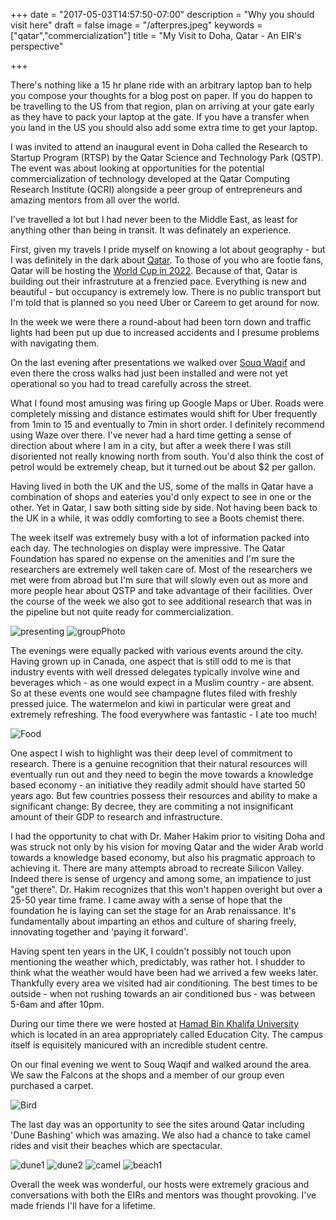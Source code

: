 +++
date = "2017-05-03T14:57:50-07:00"
description = "Why you should visit here"
draft = false
image = "/afterpres.jpeg"
keywords = ["qatar","commercialization"]
title = "My Visit to Doha, Qatar - An EIR's perspective"

+++

There's nothing like a 15 hr plane ride with an arbitrary laptop ban to help you compose your thoughts for a blog post on paper. If you do happen to be travelling to the US from that region, plan on arriving at your gate early as they have to pack your laptop at the gate. If you have a transfer when you land in the US you should also add some extra time to get your laptop.

I was invited to attend an inaugural event in Doha called the Research to Startup Program (RTSP) by the Qatar Science and Technology Park (QSTP). The event was about looking at opportunities for the potential commercialization of technology developed at the Qatar Computing Research Institute (QCRI) alongside a peer group of entrepreneurs and amazing mentors from all over the world.
<!-- {{< img_abs "IMG_0691.jpg">}} --><!-- {{< img_abs "IMG_0696.jpg">}} -->
I've travelled a lot but I had never been to the Middle East, as least for anything other than being in transit. It was definately an experience.

First, given my travels I pride myself on knowing a lot about geography - but I was definitely in the dark about [Qatar](https://en.wikipedia.org/wiki/Qatar). To those of you who are footie fans, Qatar will be hosting the [World Cup in 2022](https://en.wikipedia.org/wiki/2022_FIFA_World_Cup). Because of that, Qatar is building out their infrastruture at a frenzied pace. Everything is new and beautiful - but occupancy is extremely low. There is no public transport but I'm told that is planned so you need Uber or Careem to get around for now.

In the week we were there a round-about had been torn down and traffic lights had been put up due to increased accidents and I presume problems with navigating them. 

On the last evening after presentations we walked over [Souq Waqif](https://www.visitqatar.qa/discover/tourist-hotspots/souq-waqif.html) and even there the cross walks had just been installed and were not yet operational so you had to tread carefully across the street. 

What I found most amusing was firing up Google Maps or Uber. Roads were completely missing and distance estimates would shift for Uber frequently from 1min to 15 and eventually to 7min in short order. I definitely recommend using Waze over there. I've never had a hard time getting a sense of direction about where I am in a city, but after a week there I was still disoriented not really knowing north from south. You'd also think the cost of petrol would be extremely cheap, but it turned out be about $2 per gallon.

Having lived in both the UK and the US, some of the malls in Qatar have a combination of shops and eateries you'd only expect to see in one or the other. Yet in Qatar, I saw both sitting side by side. Not having been back to the UK in a while, it was oddly comforting to see a Boots chemist there. 

The week itself was extremely busy with a lot of information packed into each day. The technologies on display were impressive. The Qatar Foundation has spared no expense on the amenities and I'm sure the researchers are extremely well taken care of. Most of the researchers we met were from abroad but I'm sure that will slowly even out as more and more people hear about QSTP and take advantage of their facilities. Over the course of the week we also got to see additional research that was in the pipeline but not quite ready for commercialization.

![presenting](pres.jpeg)
![groupPhoto](afterpres.jpeg)

The evenings were equally packed with various events around the city. Having grown up in Canada, one aspect that is still odd to me is that industry events with well dressed delegates typically involve wine and beverages which - as one would expect in a Muslim country - are absent. So at these events one would see champagne flutes filed with freshly pressed juice. The watermelon and kiwi in particular were great and extremely refreshing. The food everywhere was fantastic - I ate too much!

![Food](food1.jpeg)

One aspect I wish to highlight was their deep level of commitment to research. There is a genuine recognition that their natural resources will eventually run out and they need to begin the move towards a knowledge based economy - an initiative they readily admit should have started 50 years ago. But few countries possess their resources and ability to make a significant change: By decree, they are commiting a not insignificant amount of their GDP to research and infrastructure.

I had the opportunity to chat with Dr. Maher Hakim prior to visiting Doha and was struck not only by his vision for moving Qatar and the wider Arab world towards a knowledge based economy, but also his pragmatic approach to achieving it. There are many attempts abroad to recreate Silicon Valley. Indeed there is sense of urgency and among some, an impatience to just "get there". Dr. Hakim recognizes that this won't happen overight but over a 25-50 year time frame. I came away with a sense of hope that the foundation he is laying can set the stage for an Arab renaissance. It's fundamentally about imparting an ethos and culture of sharing freely, innovating together and 'paying it forward'.

Having spent ten years in the UK, I couldn't possibly not touch upon mentioning the weather which, predictably, was rather hot. I shudder to think what the weather would have been had we arrived a few weeks later. Thankfully every area we visited had air conditioning. The best times to be outside - when not rushing towards an air conditioned bus - was between 5-6am and after 10pm.

During our time there we were hosted at [Hamad Bin Khalifa University](https://www.hbku.edu.qa/) which is located in an area appropriately called Education City. The campus itself is equisitely manicured with an incredible student centre.

On our final evening we went to Souq Waqif and walked around the area. We saw the Falcons at the shops and a member of our group even purchased a carpet. 

![Bird](IMG_0691.jpg)

The last day was an opportunity to see the sites around Qatar including 'Dune Bashing' which was amazing. We also had a chance to take camel rides and visit their beaches which are spectacular.

![dune1](dune1.jpeg)
![dune2](dune2.jpeg)
![camel](camel.jpg)
![beach1](beach1.jpeg)


Overall the week was wonderful, our hosts were extremely gracious and conversations with both the EIRs and mentors was thought provoking. I've made friends I'll have for a lifetime.

